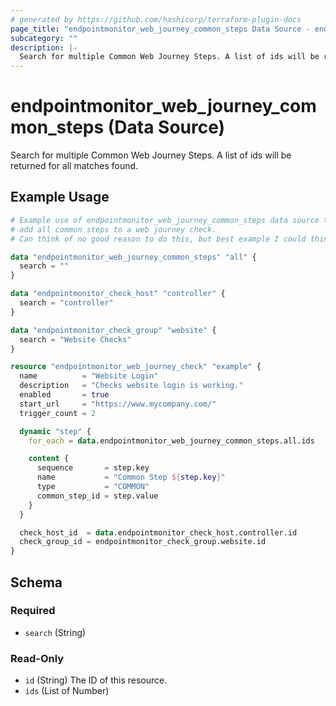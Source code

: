 ```yaml
---
# generated by https://github.com/hashicorp/terraform-plugin-docs
page_title: "endpointmonitor_web_journey_common_steps Data Source - endpointmonitor"
subcategory: ""
description: |-
  Search for multiple Common Web Journey Steps. A list of ids will be returned for all matches found.
---
```


# endpointmonitor_web_journey_common_steps (Data Source)

Search for multiple Common Web Journey Steps. A list of ids will be returned for all matches found.

## Example Usage

```terraform
# Example use of endpointmonitor_web_journey_common_steps data source to 
# add all common steps to a web journey check.
# Can think of no good reason to do this, but best example I could think of.

data "endpointmonitor_web_journey_common_steps" "all" {
  search = ""
}

data "endpointmonitor_check_host" "controller" {
  search = "controller"
}

data "endpointmonitor_check_group" "website" {
  search = "Website Checks"
}

resource "endpointmonitor_web_journey_check" "example" {
  name          = "Website Login"
  description   = "Checks website login is working."
  enabled       = true
  start_url     = "https://www.mycompany.com/"
  trigger_count = 2

  dynamic "step" {
    for_each = data.endpointmonitor_web_journey_common_steps.all.ids

    content {
      sequence       = step.key
      name           = "Common Step ${step.key}"
      type           = "COMMON"
      common_step_id = step.value
    }
  }

  check_host_id  = data.endpointmonitor_check_host.controller.id
  check_group_id = endpointmonitor_check_group.website.id
}
```

<!-- schema generated by tfplugindocs -->
## Schema

### Required

- `search` (String)

### Read-Only

- `id` (String) The ID of this resource.
- `ids` (List of Number)


